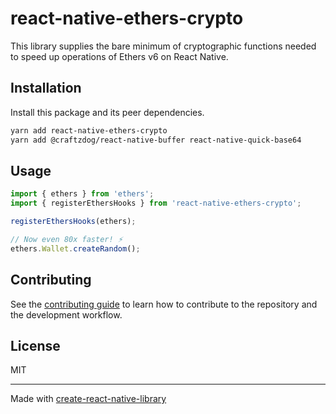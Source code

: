 # react-native-ethers-crypto

This library supplies the bare minimum of cryptographic functions needed to speed up operations of Ethers v6 on React Native.

## Installation

Install this package and its peer dependencies.

```sh
yarn add react-native-ethers-crypto
yarn add @craftzdog/react-native-buffer react-native-quick-base64
```

## Usage

```ts
import { ethers } from 'ethers';
import { registerEthersHooks } from 'react-native-ethers-crypto';

registerEthersHooks(ethers);

// Now even 80x faster! ⚡
ethers.Wallet.createRandom();
```

## Contributing

See the [contributing guide](CONTRIBUTING.md) to learn how to contribute to the repository and the development workflow.

## License

MIT

---

Made with [create-react-native-library](https://github.com/callstack/react-native-builder-bob)
